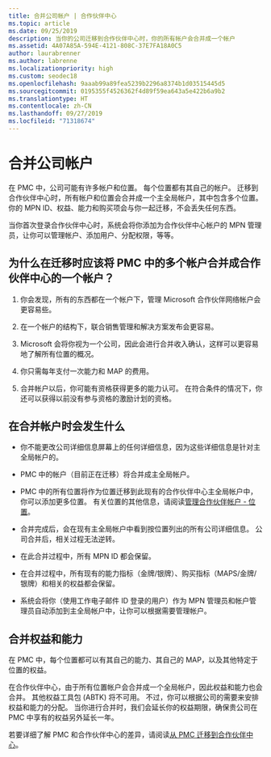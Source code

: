 ```yaml
---
title: 合并公司帐户 | 合作伙伴中心
ms.topic: article
ms.date: 09/25/2019
description: 当你的公司迁移到合作伙伴中心时，你的所有帐户会合并成一个帐户
ms.assetid: 4A07A85A-594E-4121-808C-37E7FA18A0C5
author: laurabrenner
ms.author: labrenne
ms.localizationpriority: high
ms.custom: seodec18
ms.openlocfilehash: 9aaab99a89fea5239b2296a8374b1d03515445d5
ms.sourcegitcommit: 0195355f4526362f4d89f59ea643a5e422b6a9b2
ms.translationtype: HT
ms.contentlocale: zh-CN
ms.lasthandoff: 09/27/2019
ms.locfileid: "71318674"
---
```

# <a name="consolidate-your-company-accounts"></a>合并公司帐户

在 PMC 中，公司可能有许多帐户和位置。 每个位置都有其自己的帐户。 迁移到合作伙伴中心时，所有帐户和位置会合并成一个主全局帐户，其中包含多个位置。 你的 MPN ID、权益、能力和购买项会与你一起迁移，不会丢失任何东西。 

当你首次登录合作伙伴中心时，系统会将你添加为合作伙伴中心帐户的 MPN 管理员，让你可以管理帐户、添加用户、分配权限，等等。 

## <a name="why-should-you-consolidate-your-multiple-accounts-in-pmc-into-one-account-in-partner-center-when-you-migrate"></a>为什么在迁移时应该将 PMC 中的多个帐户合并成合作伙伴中心的一个帐户？

1. 你会发现，所有的东西都在一个帐户下，管理 Microsoft 合作伙伴网络帐户会更容易些。

2. 在一个帐户的结构下，联合销售管理和解决方案发布会更容易。

3. Microsoft 会将你视为一个公司，因此会进行合并收入确认，这样可以更容易地了解所有位置的概况。  

4. 你只需每年支付一次能力和 MAP 的费用。

5. 合并帐户以后，你可能有资格获得更多的能力认可。 在符合条件的情况下，你还可以获得以前没有参与资格的激励计划的资格。


## <a name="what-happens-during-consolidation-of-accounts"></a>在合并帐户时会发生什么

- 你不能更改公司详细信息屏幕上的任何详细信息，因为这些详细信息是针对主全局帐户的。 

- PMC 中的帐户（目前正在迁移）将合并成主全局帐户。 

- PMC 中的所有位置将作为位置迁移到此现有的合作伙伴中心主全局帐户中，你可以添加更多位置。 有关位置的其他信息，请阅读[管理合作伙伴帐户 - 位置](manage-locations.md)。

- 合并完成后，会在现有主全局帐户中看到按位置列出的所有公司详细信息。 公司合并后，相关过程无法逆转。

- 在此合并过程中，所有 MPN ID 都会保留。

- 在合并过程中，所有现有的能力指标（金牌/银牌）、购买指标（MAPS/金牌/银牌）和相关的权益都会保留。

- 系统会将你（使用工作电子邮件 ID 登录的用户）作为 MPN 管理员和帐户管理员自动添加到主全局帐户中，让你可以根据需要管理帐户。 


## <a name="consolidating-your-benefits-and-competencies"></a>合并权益和能力

在 PMC 中，每个位置都可以有其自己的能力、其自己的 MAP，以及其他特定于位置的权益。

在合作伙伴中心，由于所有位置帐户会合并成一个全局帐户，因此权益和能力也会合并。 其他权益工具包 (ABTK) 将不可用。 不过，你可以根据公司的需要来安排权益和能力的分配。 当你进行合并时，我们会延长你的权益期限，确保贵公司在 PMC 中享有的权益另外延长一年。

若要详细了解 PMC 和合作伙伴中心的差异，请阅读[从 PMC 迁移到合作伙伴中心](guide-to-migration.md)。

